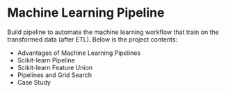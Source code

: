 # Machine Learning Pipeline
Build pipeline to automate the machine learning workflow that train on the transformed data (after ETL).
Below is the project contents:
+ Advantages of Machine Learning Pipelines
+ Scikit-learn Pipeline
+ Scikit-learn Feature Union
+ Pipelines and Grid Search
+ Case Study